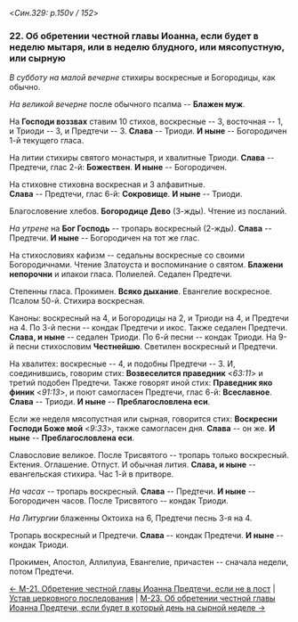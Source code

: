 
<*Син.329: p.150v / 152*>

### 22. Об обретении честной главы Иоанна, если будет в неделю мытаря, или в неделю блудного, или мясопустную, или сырную

*В субботу на малой вечерне* стихиры воскресные и Богородицы, как обычно.

*На великой вечерне* после обычного псалма -- **Блажен муж**. 

На **Господи воззвах** ставим 10 стихов, воскресные -- 3, восточная -- 1, 
и Триоди -- 3, и Предтечи -- 3. 
**Слава** -- Триоди. 
**И ныне** -- Богородичен 1-й текущего гласа.

На литии стихиры святого монастыря, и хвалитные Триоди. 
**Слава** -- Предтечи, глас 2-й: **Божествен**. **И ныне** -- Богородичен. 

На стиховне стиховна воскресная и 3 алфавитные.  
**Слава** -- Предтечи, глас 6-й: **Сокровище**. 
**И ныне** -- Триоди. 

Благословение хлебов. **Богородице Дево** (3-жды). Чтение из посланий. 

*На утрене* на **Бог Господь** -- тропарь воскресный (2-жды). 
**Слава** -- Предтечи. **И ныне** -- Богородичен на тот же глас.

На стихословиях кафизм -- седальны воскресные со своими Богородичнами. 
Чтение Златоуста и воспоминание о святом. 
**Блажени непорочни** и ипакои гласа.
Полиелей. Седален Предтечи. 

Степенны гласа. Прокимен. **Всяко дыхание**. Евангелие воскресное. 
Псалом 50-й. Стихира воскресная. 

Каноны: воскресный на 4, и Богородицы на 2, и Триоди на 4, и Предтечи на 4. 
По 3-й песни -- кондак Предтечи и икос. Также седален Предтечи. 
**Слава, и ныне** -- седален Триоди. 
По 6-й песни -- кондак Триоди. 
На 9-й песни стихословим **Честнейшю**. 
Светилен воскресный и Предтечи.

На хвалитех: воскресные -- 4, и подобны Предтечи -- 3. 
И, соединившись, говорим стих: **Возвеселится праведник** <*63:11*> и третий 
подобен Предтечи. Также говорят иной стих: **Праведник яко финик** <*91:13*>, 
и поют самогласен Предтечи, глас 6-й: **Всеславное**. 
**Слава** -- Триоди. 
**И ныне** -- **Преблагословлена еси**. 

Если же неделя мясопустная или сырная, говорится стих: 
**Воскресни Господи Боже мой** <*9:33*>, также самогласен дня. 
**Слава** -- он же. **И ныне** -- **Преблагословлена еси**.

Славословие великое. После Трисвятого -- тропарь только воскресный. 
Ектения. Оглашение. Отпуст. 
И обычная лития. **Слава, и ныне** -- евангельская стихира. 
Час 1-й в притворе.

*На часах* -- тропарь воскресный. **Слава** -- Предтечи. **И ныне** -- Богородичен часов.
После Трисвятого -- кондак Триоди.  

*На Литургии* блаженны Октоиха на 6, Предтечи песнь 3-я на 4. 

Тропарь воскресный и Предтечи. **Слава** -- кондак Предтечи. 
**И ныне** -- кондак Триоди. 

Прокимен, Апостол, Аллилуиа, Евангелие, причастен -- сначала недели, 
потом Предтечи.

[← М-21. Обретение честной главы Иоанна Предтечи, если не в пост](m_329_021.md)
| [Устав церковного последования](README.md)
| [М-23. Об обретении честной главы Иоанна Предтечи, если будет в который день на сырной неделе →](m_329_023.md)
